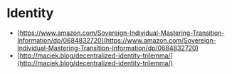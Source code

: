 # Identity

* [https://www.amazon.com/Sovereign-Individual-Mastering-Transition-Information/dp/0684832720](https://www.amazon.com/Sovereign-Individual-Mastering-Transition-Information/dp/0684832720)
* [http://maciek.blog/decentralized-identity-trilemma/](http://maciek.blog/decentralized-identity-trilemma/)

